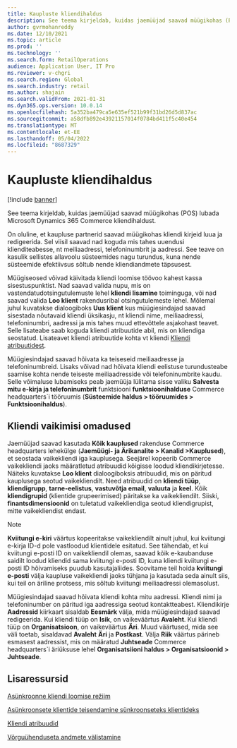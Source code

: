 ```yaml
---
title: Kaupluste kliendihaldus
description: See teema kirjeldab, kuidas jaemüüjad saavad müügikohas (POS) lubada Microsoft Dynamics 365 Commerce kliendihaldust.
author: gvrmohanreddy
ms.date: 12/10/2021
ms.topic: article
ms.prod: ''
ms.technology: ''
ms.search.form: RetailOperations
audience: Application User, IT Pro
ms.reviewer: v-chgri
ms.search.region: Global
ms.search.industry: retail
ms.author: shajain
ms.search.validFrom: 2021-01-31
ms.dyn365.ops.version: 10.0.14
ms.openlocfilehash: 5a352ba479ca5e635ef521b99f31bd26d5d837ac
ms.sourcegitcommit: a58dfb892e43921157014f0784bd411f5c40e454
ms.translationtype: MT
ms.contentlocale: et-EE
ms.lasthandoff: 05/04/2022
ms.locfileid: "8687329"
---
```

# <a name="customer-management-in-stores"></a>Kaupluste kliendihaldus

[!include [banner](includes/banner.md)]

See teema kirjeldab, kuidas jaemüüjad saavad müügikohas (POS) lubada Microsoft Dynamics 365 Commerce kliendihaldust.

On oluline, et kaupluse partnerid saavad müügikohas kliendi kirjeid luua ja redigeerida. Sel viisil saavad nad koguda mis tahes uuendusi klienditeabesse, nt meiliaadressi, telefoninumbrit ja aadressi. See teave on kasulik sellistes allavoolu süsteemides nagu turundus, kuna nende süsteemide efektiivsus sõltub nende kliendiandmete täpsusest.

Müügiseosed võivad käivitada kliendi loomise töövoo kahest kassa sisestuspunktist. Nad saavad valida nupu, mis on vastendatudotsingutulemuste lehel **kliendi lisamine** toiminguga, või nad saavad valida **Loo klient** rakendusribal otsingutulemeste lehel. Mõlemal juhul kuvatakse dialoogiboks **Uus klient** kus müügiesindajad saavad sisestada nõutavaid kliendi üksikasju, nt kliendi nime, meiliaadressi, telefoninumbri, aadressi ja mis tahes muud ettevõttele asjakohast teavet. Selle lisateabe saab koguda kliendi atribuutide abil, mis on kliendiga seostatud. Lisateavet kliendi atribuutide kohta vt kliendi [Kliendi atribuutidest](dev-itpro/customer-attributes.md).

Müügiesindajad saavad hõivata ka teiseseid meiliaadresse ja telefoninumbreid. Lisaks võivad nad hõivata kliendi eelistuse turundusteabe saamise kohta nende teiseste meiliaadresside või telefoninumbrite kaudu. Selle võimaluse lubamiseks peab jaemüüja lülitama sisse valiku **Salvesta mitu e-kirja ja telefoninumbrit** funktsiooni **funktsioonihalduse** Commerce headquarters`i tööruumis (**Süsteemide haldus \> tööruumides \> Funktsioonihaldus**).

## <a name="default-customer-properties"></a>Kliendi vaikimisi omadused

Jaemüüjad saavad kasutada **Kõik kauplused** rakenduse Commerce headquarters lehekülge (**Jaemüügi- ja Ärikanalite \> Kanalid \>Kauplused**), et seostada vaikekliendi iga kauplusega. Seejärel kopeerib Commerce vaikekliendi jaoks määratletud atribuudid kõigisse loodud kliendikirjetesse. Näiteks kuvatakse **Loo klient** dialoogiboksis atribuudid, mis on päritud kauplusega seotud vaikekliendilt. Need atribuudid on **kliendi tüüp**, **kliendigrupp**, **tarne-eelistus**, **vastuvõtja email**, **valuuta** ja **keel**. Kõik **kliendigrupid** (klientide grupeerimised) päritakse ka vaikekliendilt. Siiski, **finantsdimensioonid** on tuletatud vaikekliendiga seotud kliendigrupist, mitte vaikekliendist endast.

> [!NOTE]
> **Kviitungi e-kiri** väärtus kopeeritakse vaikekliendilt ainult juhul, kui kviitungi e-kirja ID-d pole vastloodud klientidele esitatud. See tähendab, et kui kviitungi e-posti ID on vaikekliendil olemas, saavad kõik e-kaubanduse saidilt loodud kliendid sama kviitungi e-posti ID, kuna kliendi kviitungi e-posti ID hõivamiseks puudub kasutajaliides. Soovitame teil hoida **kviitungi e-posti** välja kaupluse vaikekliendi jaoks tühjana ja kasutada seda ainult siis, kui teil on äriline protsess, mis sõltub kviitungi meiliaadressi olemasolust. 

Müügiesindajad saavad hõivata kliendi kohta mitu aadressi. Kliendi nimi ja telefoninumber on päritud iga aadressiga seotud kontaktteabest. Kliendikirje **Aadressid** kiirkaart sisaldab **Eesmärk** välja, mida müügiesindajad saavad redigeerida. Kui kliendi tüüp on **Isik**, on vaikeväärtus **Avaleht**. Kui kliendi tüüp on **Organisatsioon**, on vaikeväärtus **Äri**. Muud väärtused, mida see väli toetab, sisaldavad **Avaleht** **Äri** ja **Postkast**. Välja **Riik** väärtus pärineb esmasest aadressist, mis on määratud **Juhtseade** Commerce headquarters`i äriüksuse lehel **Organisatsiioni haldus \> Organisatsioonid \> Juhtseade**.



## <a name="additional-resources"></a>Lisaressursid

[Asünkroonne kliendi loomise režiim](async-customer-mode.md)

[Asünkroonsete klientide teisendamine sünkroonseteks klientideks](convert-async-to-sync.md)

[Kliendi atribuudid](dev-itpro/customer-attributes.md)

[Võrguühenduseta andmete välistamine](dev-itpro/implementation-considerations-cdx.md#offline-data-exclusion)

